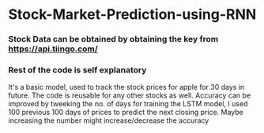 # Stock-Market-Prediction-using-RNN

### Stock Data can be obtained by obtaining the key from https://api.tiingo.com/

### Rest of the code is self explanatory

It's a basic model, used to track the stock prices for apple for 30 days in future. The code is reusable for any other stocks as well. Accuracy can be improved by tweeking the no. of days for training the LSTM model, I used 100 previous 100 days of prices to predict the next closing price. Maybe increasing the number might increase/decrease the accuracy
